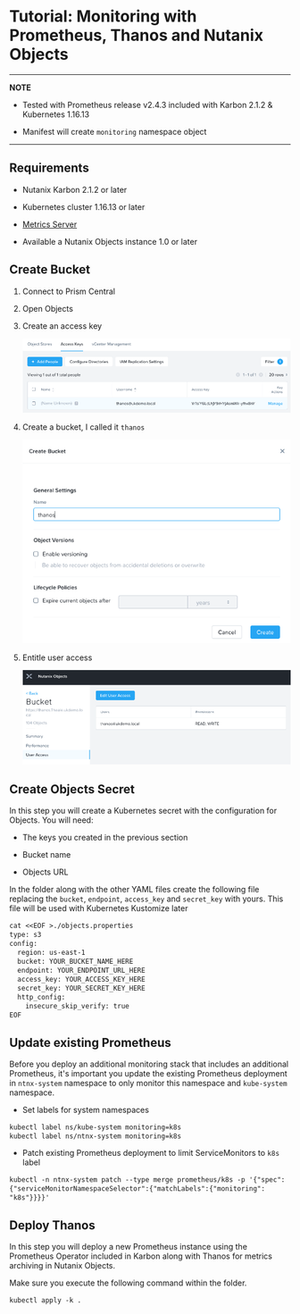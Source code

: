 # Tutorial: Monitoring with Prometheus, Thanos and Nutanix Objects

---
**NOTE**

* Tested with Prometheus release v2.4.3 included with Karbon 2.1.2 & Kubernetes 1.16.13

* Manifest will create `monitoring` namespace object

---

## Requirements

* Nutanix Karbon 2.1.2 or later

* Kubernetes cluster 1.16.13 or later

* [Metrics Server](../metrics-server/README.md)

* Available a Nutanix Objects instance 1.0 or later 

## Create Bucket

1. Connect to Prism Central

2. Open Objects

3. Create an access key

    ![Create bucket](images/01_objects_keys.png)

4. Create a bucket, I called it `thanos`

    ![Create bucket](images/02_objects_bucket.png)

5. Entitle user access

    ![Create bucket](images/03_objects_useraccess.png)

## Create Objects Secret

In this step you will create a Kubernetes secret with the configuration for Objects. You will need:

* The keys you created in the previous section

* Bucket name

* Objects URL

In the folder along with the other YAML files create the following file replacing the `bucket`, `endpoint`, `access_key` and `secret_key` with yours. This file will be used with Kubernetes Kustomize later

```shell
cat <<EOF >./objects.properties
type: s3
config:
  region: us-east-1
  bucket: YOUR_BUCKET_NAME_HERE
  endpoint: YOUR_ENDPOINT_URL_HERE
  access_key: YOUR_ACCESS_KEY_HERE
  secret_key: YOUR_SECRET_KEY_HERE
  http_config:
    insecure_skip_verify: true
EOF
```

## Update existing Prometheus

Before you deploy an additional monitoring stack that includes an additional Prometheus, it's important you update the existing Prometheus deployment in `ntnx-system` namespace to only monitor this namespace and `kube-system` namespace.

* Set labels for system namespaces

```shell
kubectl label ns/kube-system monitoring=k8s
kubectl label ns/ntnx-system monitoring=k8s
```

* Patch existing Prometheus deployment to limit ServiceMonitors to `k8s` label

```shell
kubectl -n ntnx-system patch --type merge prometheus/k8s -p '{"spec":{"serviceMonitorNamespaceSelector":{"matchLabels":{"monitoring": "k8s"}}}}'
```

## Deploy Thanos

In this step you will deploy a new Prometheus instance using the Prometheus Operator included in Karbon along with Thanos for metrics archiving in Nutanix Objects.

Make sure you execute the following command within the folder.

```shell
kubectl apply -k .
```
